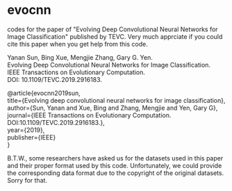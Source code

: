 # evocnn
codes for the paper of "Evolving Deep Convolutional Neural Networks for Image Classification" published by TEVC. Very much apprciate if you could cite this paper when you get help from this code.

Yanan Sun, Bing Xue, Mengjie Zhang, Gary G. Yen.  
Evolving Deep Convolutional Neural Networks for Image Classification.  
IEEE Transactions on Evolutionary Computation.  
DOI: 10.1109/TEVC.2019.2916183.

@article{evocnn2019sun,  
	title={Evolving deep convolutional neural networks for image classification},  
	author={Sun, Yanan and Xue, Bing and Zhang, Mengjie and Yen, Gary G},  
	journal={IEEE Transactions on Evolutionary Computation. DOI:10.1109/TEVC.2019.2916183.},  
	year={2019},   
	publisher={IEEE}  
}


B.T.W., some researchers have asked us for the datasets used in this paper and their proper format used by this code. Unfortunately, we could provide the corresponding data format due to the copyright of the original datasets. Sorry for that.
